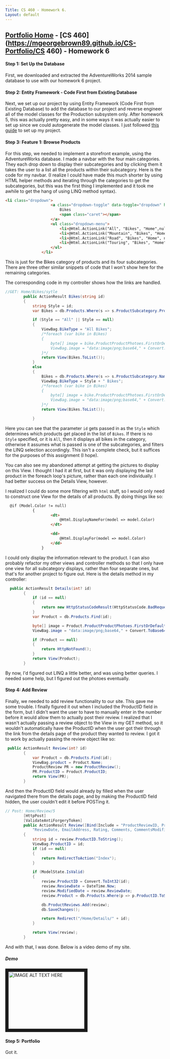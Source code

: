 ```yaml
---
Title: CS 460 - Homework 6.
Layout: default
---
```

## [Portfolio Home](https://mgeorgebrown89.github.io/CS-Portfolio) - [CS 460](https://mgeorgebrown89.github.io/CS-Portfolio/CS 460) - Homework 6

#### Step 1: Set Up the Database
First, we downloaded and extracted the AdventureWorks 2014 sample database to use with our homework 6 project. 

#### Step 2: Entity Framework - Code First from Existing Database
Next, we set up our project by using Entity Framework (Code First from Existing Database) to add the database to our project and reverse engineer all of the model classes for the Production subsystem only. After homework 5, this was actually pretty easy, and in some ways it was actually easier to set up since we could autogenerate the model classes. I just followed [this guide](https://msdn.microsoft.com/en-us/library/jj200620(v=vs.113).aspx) to set up my project. 

#### Step 3: Feature 1: Browse Products
For this step, we needed to implement a storefront example, using the AdventureWorks database. I made a navbar with the four main categories. They each drop down to display their subcategories and by clicking them it takes the user to a list all the products within their subcategory. Here is the code for my navbar. (I realize I could have made this much shorter by using HTML helper methods and iterating through the categories to get the subcategories, but this was the first thing I implemented and it took me awhile to get the hang of using LINQ method syntax).


```html
<li class="dropdown">
                    <a class="dropdown-toggle" data-toggle="dropdown" href="#">
                        Bikes
                        <span class="caret"></span>
                    </a>
                    <ul class="dropdown-menu">
                        <li>@Html.ActionLink("All", "Bikes", "Home",null,null)</li>
                        <li>@Html.ActionLink("Mountain", "Bikes", "Home", new { id = "Mountain" }, null)</li>
                        <li>@Html.ActionLink("Road", "Bikes", "Home", new { id = "Road" }, null)</li>
                        <li>@Html.ActionLink("Touring", "Bikes", "Home", new { id = "Touring" }, null)</li>
                    </ul>
                </li>
```
This is just for the Bikes category of products and its four subcategories. There are three other similar snippets of code that I won't show here for the remaining categories. 

The corresponding code in my controller shows how the links are handled.

```cs
//GET: Home/Bikes/sytle
        public ActionResult Bikes(string id)
        {
            string Style = id;
            var Bikes = db.Products.Where(s => s.ProductSubcategory.ProductCategory.Name == "Bikes");

            if (Style == "All" || Style == null)
            {
                ViewBag.BikeType = "All Bikes";
                /*foreach (var bike in Bikes)
                {
                    byte[] image = bike.ProductProductPhotoes.FirstOrDefault().ProductPhoto.LargePhoto;
                    ViewBag.image = "data:image/png;base64," + Convert.ToBase64String(image, 0, image.Length);
                }*/
                return View(Bikes.ToList());
            }
            else
            {
                Bikes = db.Products.Where(s => s.ProductSubcategory.Name == Style + " Bikes");
                ViewBag.BikeType = Style + " Bikes";
                /*foreach (var bike in Bikes)
                {
                    byte[] image = bike.ProductProductPhotoes.FirstOrDefault().ProductPhoto.LargePhoto;
                    ViewBag.image = "data:image/png;base64," + Convert.ToBase64String(image, 0, image.Length);
                }*/
                return View(Bikes.ToList());

            }

```
Here you can see that the parameter `id` gets passed in as the `Style` which determines which products get placed in the list of `Bikes`. If there is no `Style` specified, or it is `All`, then it displays all bikes in the category, otherwise it assumes what is passed is one of the subcategories, and filters the LINQ selection accordingly. This isn't a complete check, but it suffices for the purposes of this assignment (I hope). 

You can also see my abandoned attempt at getting the pictures to display on this View. I thought I had it at first, but it was only displaying the last product in the foreach loop's picture, rather than each one individually. I had better success on the Details View, however. 

I realized I could do some more filtering with `html` stuff, so I would only need to construct one View for the details of all products. By doing things like so:
```html
  @if (Model.Color != null)
            {
                    <dt>
                        @Html.DisplayNameFor(model => model.Color)
                    </dt>

                    <dd>
                        @Html.DisplayFor(model => model.Color)
                    </dd>
                }
```
I could only display the information relevant to the product. I can also probably refactor my other views and controller methods so that I only have one view for all subcategory displays, rather than four separate ones, but that's for another project to figure out. Here is the details method in my controller:

```cs
  public ActionResult Details(int? id)
        {
            if (id == null)
            {
                return new HttpStatusCodeResult(HttpStatusCode.BadRequest);
            }
            var Product = db.Products.Find(id);

            byte[] image = Product.ProductProductPhotoes.FirstOrDefault().ProductPhoto.LargePhoto;
            ViewBag.image = "data:image/png;base64," + Convert.ToBase64String(image, 0, image.Length);

            if (Product == null)
            {
                return HttpNotFound();
            }
            return View(Product);
        }
```
By now, I'd figured out LINQ a little better, and was using better queries. I needed some help, but I figured out the photoes eventually. 

#### Step 4: Add Review
Finally, we needed to add review functionality to our site. This gave me some trouble. I finally figured it out when I included the ProductID field in the form, but I didn't want the user to have to manually enter in the number before it would allow them to actually post their review. I realized that I wasn't actually passing a review object to the View in my GET method, so it wouldn't automatically have the ProductID when the user got their through the link from the details page of the product they wanted to review. I got it to work by actually passing the review object like so:
```cs
 public ActionResult Review(int? id)
        { 
            var Product = db.Products.Find(id);
            ViewBag.product = Product.Name;
            ProductReview PR = new ProductReview();
            PR.ProductID = Product.ProductID;
            return View(PR);
        }
```
And then the ProductID field would already by filled when the user navigated there from the details page, and by making the ProductID field hidden, the user couldn't edit it before POSTing it. 
```cs
// Post: Home/Review/5
        [HttpPost]
        [ValidateAntiForgeryToken]
        public ActionResult Review([Bind(Include = "ProductReviewID, ProductID, ReviewerName, " +
            "ReviewDate, EmailAddress, Rating, Comments, CommentsModifiedDate, Product ")] ProductReview review)
        {
            string id = review.ProductID.ToString();
            ViewBag.ProductID = id;
            if (id == null)
            {
                return RedirectToAction("Index");
            }

            if (ModelState.IsValid)
            {
                review.ProductID = Convert.ToInt32(id);
                review.ReviewDate = DateTime.Now;
                review.ModifiedDate = review.ReviewDate;
                review.Product = db.Products.Where(p => p.ProductID.ToString() == id).FirstOrDefault();

                db.ProductReviews.Add(review);
                db.SaveChanges();

                return Redirect("/Home/Details/" + id);
            }

            return View(review);
        }
```
And with that, I was done. Below is a video demo of my site.

##### Demo

<a href="http://www.youtube.com/watch?feature=player_embedded&v=ReShEUasFF4" target="_blank"><img src="http://img.youtube.com/vi/ReShEUasFF4/0.jpg" 
alt="IMAGE ALT TEXT HERE" width="240" height="180" border="10" /></a>

#### Step 5: Portfolio
Got it.